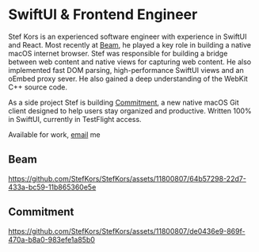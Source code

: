 # SwiftUI & Frontend Engineer
Stef Kors is an experienced software engineer with experience in SwiftUI and React. Most recently at [Beam](https://www.beamapp.co/), he played a key role in building a native macOS internet browser. Stef was responsible for building a bridge between web content and native views for capturing web content. He also implemented fast DOM parsing, high-performance SwiftUI views and an oEmbed proxy sever. He also gained a deep understanding of the WebKit C++ source code.

As a side project Stef is building [Commitment](https://stefkors.com/commitment), a new native macOS Git client designed to help users stay organized and productive. Written 100% in SwiftUI, currently in TestFlight access.

Available for work, [email](mailto:stef.kors@gmail.com) me

## Beam
https://github.com/StefKors/StefKors/assets/11800807/64b57298-22d7-433a-bc59-11b865360e5e

## Commitment
https://github.com/StefKors/StefKors/assets/11800807/de0436e9-869f-470a-b8a0-983efe1a85b0



